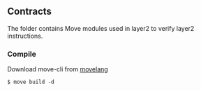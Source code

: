 ## Contracts

The folder contains Move modules used in layer2 to verify layer2 instructions.

### Compile

Download move-cli from [movelang](https://github.com/move-language/move)

```
$ move build -d
```